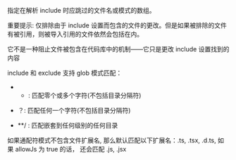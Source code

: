 
指定在解析 include 时应跳过的文件名或模式的数组。

重要提示: 仅排除由于 include 设置而包含的文件的更改。但是如果被排除的文件有被引用，则被导入引用的文件依然会包括在内。


它不是一种阻止文件被包含在代码库中的机制——它只是更改 include 设置找到的内容

include 和 exclude 支持 glob 模式匹配：
- * : 匹配零个或多个字符(不包括目录分隔符)

- ？: 匹配任何一个字符(不包括目录分隔符)

- **/ : 匹配嵌套到任何级别的任何目录

如果通配符模式不包含文件扩展名, 那么默认匹配以下扩展名：.ts, .tsx, .d.ts, 如果 allowJs 为 true 的话， 还会匹配 .js, .jsx